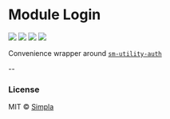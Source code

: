 # Module Login
![][bower-badge] [![][travis-badge]][travis-url] [![][bowerdeps-badge]][bowerdeps-url] [![][npmdevdeps-badge]][npmdevdeps-url]

Convenience wrapper around [`sm-utility-auth`][utility-auth]

--

### License

MIT © [Simpla](admin@simpla.io)

[utility-auth]: https://github.com/simplaio/sm-utility-auth

[bower-badge]: https://img.shields.io/bower/v/sm-module-login.svg
[travis-badge]: https://img.shields.io/travis/simplaio/sm-module-login.svg
[travis-url]: https://travis-ci.org/simplaio/sm-module-login
[bowerdeps-badge]: https://img.shields.io/gemnasium/simplaio/sm-module-login.svg
[bowerdeps-url]: https://gemnasium.com/bower/sm-module-login
[npmdevdeps-badge]: https://img.shields.io/david/dev/simplaio/sm-module-login.svg?theme=shields.io
[npmdevdeps-url]: https://david-dm.org/simplaio/sm-module-login#info=devDependencies
